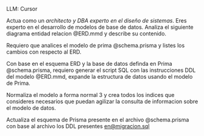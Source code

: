 LLM: Cursor

Actua como un *architecto y DBA experto en el diseño de sistemas*. Eres experto en el desarrollo de modelos de base de datos. Analiza el siguiente diagrama entidad relacion @ERD.mmd y describe su contenido.

Requiero que analices el modelo de prima @schema.prisma y listes los cambios con respecto al ERD.

Con base en el esquema ERD y la base de datos definda en Prima @schema.prisma,  requiero generar el script SQL con las instrucciones DDL del modelo @ERD.mmd, expande la estructura de datos usando el modelo de Prima.

Normaliza el modelo a forma normal 3 y crea todos los indices que consideres necesarios que puedan agilizar la consulta de informacion sobre el modelo de datos.

Actualiza el esquema de Prisma presente en el archivo @schema.prisma con base al archivo los DDL presentes en@migracion.sql 